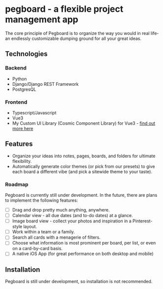 # pegboard - a flexible project management app
The core principle of Pegboard is to organize the way you would in real life- an endlessly customizable dumping ground for all your great ideas.

## Technologies

### Backend
* Python
* Django/Django REST Framework
* PostgresQL

### Frontend
* Typescript/Javascript
* Vue3
* My Custom UI Library (Cosmic Component Library) for Vue3 - [find out more here](https://github.com/audse/cosmic-library)

## Features
* Organize your ideas into notes, pages, boards, and folders for ultimate flexibility.
* Automatically generate color themes (or pick from our presets) to give each board a different vibe (and pick a sitewide theme to your taste).

### Roadmap
Pegboard is currently still under development. In the future, there are plans to implement the following features:
- [ ] Drag and drop pretty much anything, anywhere.
- [ ] Calendar view - all due dates (and to-do dates) at a glance.
- [ ] Image board view - collect your photos and inspiration in a Pinterest-style layout.
- [ ] Work within a team or a family.
- [ ] Search all cards with a menagerie of filters.
- [ ] Choose what information is most prominent per board, per list, or even on a card-by-card basis.
- [ ] A native iOS App (for great performance on both desktop and mobile)

## Installation
Pegboard is still under development, so installation is not recommended.
